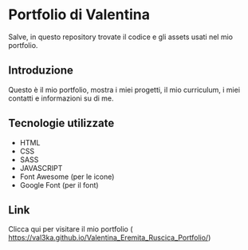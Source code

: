 # Portfolio di Valentina 

Salve, in questo repository trovate il codice e gli assets usati nel mio portfolio.

## Introduzione

Questo è il mio portfolio, mostra i miei progetti, il mio curriculum, i miei contatti e informazioni su di me.

## Tecnologie utilizzate
- HTML
- CSS
- SASS
- JAVASCRIPT
- Font Awesome (per le icone)
- Google Font (per il font)

## Link

Clicca qui per visitare il mio portfolio (
https://val3ka.github.io/Valentina_Eremita_Ruscica_Portfolio/)